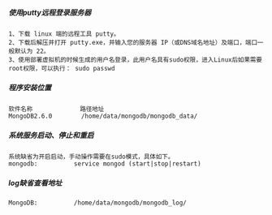 ##### 使用putty远程登录服务器

	1、下载 linux 端的远程工具 putty。 
	2、下载后解压并打开 putty.exe，并输入您的服务器 IP（或DNS域名地址）及端口，端口一般默认为 22。
	3、使用部署虚拟机的时候生成的用户名登录，此用户名具有sudo权限，进入Linux后如果需要root权限，可以执行： sudo passwd

##### 程序安装位置
 
	软件名称 			 路径地址  
	MongoDB2.6.0 		/home/data/mongodb/mongodb_data/ 

##### 系统服务启动、停止和重启

	系统缺省为开启启动，手动操作需要在sudo模式，具体如下。
	mongodb:          service mongod (start|stop|restart) 

##### log缺省查看地址

	MongoDB:          /home/data/mongodb/mongodb_log/